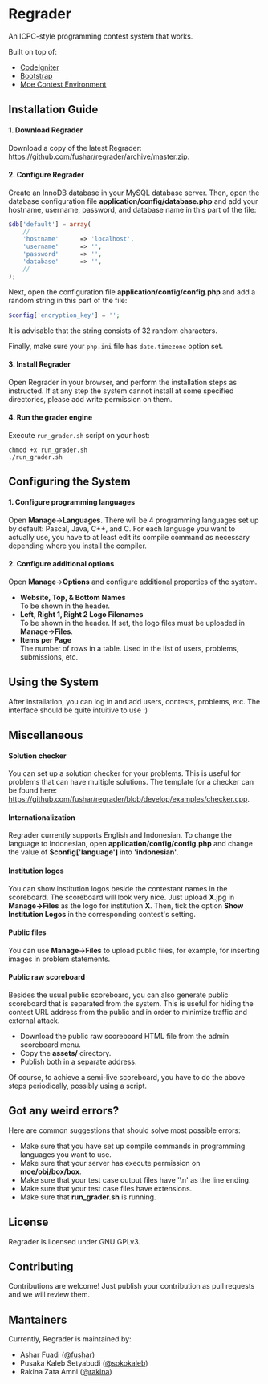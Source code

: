 Regrader
========

An ICPC-style programming contest system that works.

Built on top of:

- [CodeIgniter](https://ellislab.com/codeigniter)
- [Bootstrap](http://getbootstrap.com/)
- [Moe Contest Environment](http://www.ucw.cz/moe/)

Installation Guide
------------------------

#### 1. Download Regrader

Download a copy of the latest Regrader: https://github.com/fushar/regrader/archive/master.zip.

#### 2. Configure Regrader

Create an InnoDB database in your MySQL database server. Then, open the database configuration file **application/config/database.php** and add your hostname, username, password, and database name in this part of the file:

```php
$db['default'] = array(
    //
    'hostname' 		=> 'localhost',
    'username' 		=> '',
    'password' 		=> '',
    'database' 		=> '',
    //
);
```

Next, open the configuration file **application/config/config.php** and add a random string in this part of the file:

```php
$config['encryption_key'] = '';
```

It is advisable that the string consists of 32 random characters.

Finally, make sure your ``php.ini`` file has ``date.timezone`` option set.

#### 3. Install Regrader

Open Regrader in your browser, and perform the installation steps as instructed. If at any step the system cannot install at some specified directories, please add write permission on them.

#### 4. Run the grader engine

Execute `run_grader.sh` script on your host:

```
chmod +x run_grader.sh
./run_grader.sh
```

Configuring the System
----------------------

#### 1. Configure programming languages

Open **Manage**->**Languages**. There will be 4 programming languages set up by default: Pascal, Java, C++, and C. For each language you want to actually use, you have to at least edit its compile command as necessary depending where you install the compiler.

#### 2. Configure additional options

Open **Manage**->**Options** and configure additional properties of the system.

- **Website, Top, & Bottom Names**  
To be shown in the header.
- **Left, Right 1, Right 2 Logo Filenames**  
To be shown in the header. If set, the logo files must be uploaded in **Manage**->**Files**.
- **Items per Page**  
The number of rows in a table. Used in the list of users, problems, submissions, etc.

Using the System
------------------

After installation, you can log in and add users, contests, problems, etc. The interface should be quite intuitive to use :)

Miscellaneous
-------------

#### Solution checker

You can set up a solution checker for your problems. This is useful for problems that can have multiple solutions. The template for a checker can be found here: https://github.com/fushar/regrader/blob/develop/examples/checker.cpp. 

#### Internationalization

Regrader currently supports English and Indonesian. To change the language to Indonesian, open **application/config/config.php** and change the value of **$config['language']** into **'indonesian'**.

#### Institution logos

You can show institution logos beside the contestant names in the scoreboard. The scoreboard will look very nice. Just upload **X**.jpg in **Manage->Files** as the logo for institution **X**. Then, tick the option **Show Institution Logos** in the corresponding contest's setting.

#### Public files

You can use **Manage**->**Files** to upload public files, for example, for inserting images in problem statements.

#### Public raw scoreboard

Besides the usual public scoreboard, you can also generate public scoreboard that is separated from the system. This is useful for hiding the contest URL address from the public and in order to minimize traffic and external attack. 

- Download the public raw scoreboard HTML file from the admin scoreboard menu.
- Copy the **assets/** directory.
- Publish both in a separate address.

Of course, to achieve a semi-live scoreboard, you have to do the above steps periodically, possibly using a script.

Got any weird errors?
---------------------

Here are common suggestions that should solve most possible errors:

- Make sure that you have set up compile commands in programming languages you want to use.
- Make sure that your server has execute permission on **moe/obj/box/box**.
- Make sure that your test case output files have '\n' as the line ending.
- Make sure that your test case files have extensions.
- Make sure that **run_grader.sh** is running.

License
-------

Regrader is licensed under GNU GPLv3.

Contributing
------------

Contributions are welcome! Just publish your contribution as pull requests and we will review them.

Mantainers
----------

Currently, Regrader is maintained by:

- Ashar Fuadi ([@fushar](https://github.com/fushar))
- Pusaka Kaleb Setyabudi ([@sokokaleb](https://github.com/sokokaleb))
- Rakina Zata Amni ([@rakina](https://github.com/rakina))
